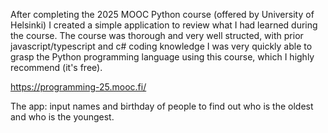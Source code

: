 After completing the 2025 MOOC Python course (offered by University of Helsinki) I created a simple application to review what I had learned during the course. The course was thorough and very well structed, with prior javascript/typescript and c# coding knowledge I was very quickly able to grasp the Python programming language using this course, which I highly recommend (it's free). 

https://programming-25.mooc.fi/

The app: input names and birthday of people to find out who is the oldest and who is the youngest.
